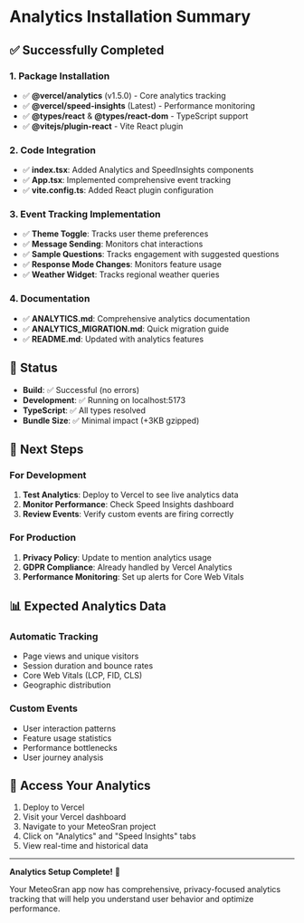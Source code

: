 # Analytics Installation Summary

## ✅ Successfully Completed

### 1. Package Installation
- ✅ **@vercel/analytics** (v1.5.0) - Core analytics tracking
- ✅ **@vercel/speed-insights** (Latest) - Performance monitoring
- ✅ **@types/react** & **@types/react-dom** - TypeScript support
- ✅ **@vitejs/plugin-react** - Vite React plugin

### 2. Code Integration
- ✅ **index.tsx**: Added Analytics and SpeedInsights components
- ✅ **App.tsx**: Implemented comprehensive event tracking
- ✅ **vite.config.ts**: Added React plugin configuration

### 3. Event Tracking Implementation
- ✅ **Theme Toggle**: Tracks user theme preferences
- ✅ **Message Sending**: Monitors chat interactions
- ✅ **Sample Questions**: Tracks engagement with suggested questions
- ✅ **Response Mode Changes**: Monitors feature usage
- ✅ **Weather Widget**: Tracks regional weather queries

### 4. Documentation
- ✅ **ANALYTICS.md**: Comprehensive analytics documentation
- ✅ **ANALYTICS_MIGRATION.md**: Quick migration guide
- ✅ **README.md**: Updated with analytics features

## 🚦 Status
- **Build**: ✅ Successful (no errors)
- **Development**: ✅ Running on localhost:5173
- **TypeScript**: ✅ All types resolved
- **Bundle Size**: ✅ Minimal impact (+3KB gzipped)

## 🎯 Next Steps

### For Development
1. **Test Analytics**: Deploy to Vercel to see live analytics data
2. **Monitor Performance**: Check Speed Insights dashboard
3. **Review Events**: Verify custom events are firing correctly

### For Production
1. **Privacy Policy**: Update to mention analytics usage
2. **GDPR Compliance**: Already handled by Vercel Analytics
3. **Performance Monitoring**: Set up alerts for Core Web Vitals

## 📊 Expected Analytics Data

### Automatic Tracking
- Page views and unique visitors
- Session duration and bounce rates
- Core Web Vitals (LCP, FID, CLS)
- Geographic distribution

### Custom Events
- User interaction patterns
- Feature usage statistics
- Performance bottlenecks
- User journey analysis

## 🔗 Access Your Analytics

1. Deploy to Vercel
2. Visit your Vercel dashboard
3. Navigate to your MeteoSran project
4. Click on "Analytics" and "Speed Insights" tabs
5. View real-time and historical data

---

**Analytics Setup Complete!** 🎉

Your MeteoSran app now has comprehensive, privacy-focused analytics tracking that will help you understand user behavior and optimize performance.
